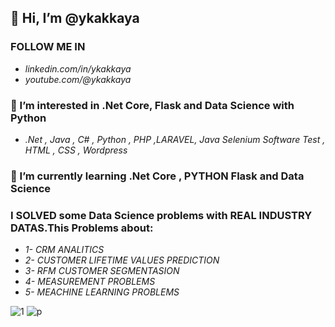  ## 👋 Hi, I’m @ykakkaya
 
 ### FOLLOW ME  IN
-   *linkedin.com/in/ykakkaya*
-   *youtube.com/@ykakkaya*
  ### 👀 I’m interested in .Net Core, Flask and Data Science with Python
-   *.Net , Java , C# , Python , PHP ,LARAVEL, Java Selenium Software Test , HTML , CSS , Wordpress* 
 ### 🌱 I’m currently learning .Net Core , PYTHON Flask and Data Science
 ### I SOLVED some Data Science problems with **REAL INDUSTRY DATAS**.This Problems about:
-  _1- CRM ANALITICS_
-  _2- CUSTOMER LIFETIME VALUES PREDICTION_
-  _3- RFM CUSTOMER SEGMENTASION_
-  _4- MEASUREMENT PROBLEMS_
-  _5- MEACHINE LEARNING PROBLEMS_

![1](https://user-images.githubusercontent.com/100940437/198726362-e761d5d9-1357-4bd5-acfc-b6faebf5b1c6.jpg)
![p](https://user-images.githubusercontent.com/100940437/203528249-9be4e6f4-ec5e-414f-9101-c18a64db2cdc.jpg)



<!---
ykakkaya/ykakkaya is a ✨ special ✨ repository because its `README.md` (this file) appears on your GitHub profile.
You can click the Preview link to take a look at your changes.
--->
